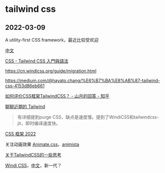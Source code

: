 # tailwind css

## 2022-03-09

A utility-first CSS framework，最近比较受欢迎

[中文](https://www.tailwindcss.cn/)

[CSS - Tailwind CSS 入門與語法](https://ithelp.ithome.com.tw/articles/10254936)

<https://cn.windicss.org/guide/migration.html>

<https://medium.com/@hayato.chang/%E6%B7%BA%E8%AB%87-tailwind-css-4153d86eb661>

[如何评价CSS框架TailwindCSS？ - 山月的回答 - 知乎](https://www.zhihu.com/question/337939566/answer/1752928891)

[聊聊近期的 Tailwind](https://gitee.com/sl1673495/pictures/issues/I3CJER)

> 有详细提到purge CSS，缺点是速度慢。提到了WindiCSS和tailwindcss-jit，即时编译速度快。

[CSS 框架 2022](https://commandnotfound.cn/css-layout/101/468/CSS-%E6%A1%86%E6%9E%B6-2022)

关注动画效果 [Animate.css](https://animate.style/)，[animista](https://animista.net/)

[关于TailwindCSS的一些思考](https://www.shymean.com/article/%E5%85%B3%E4%BA%8ETailwindCSS%E7%9A%84%E4%B8%80%E4%BA%9B%E6%80%9D%E8%80%83)

[Windi CSS](https://windicss.org/guide/)，[中文](https://cn.windicss.org/guide/)，新一代？
